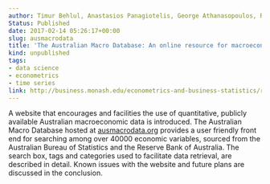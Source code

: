 ```yaml
---
author: Timur Behlul, Anastasios Panagiotelis, George Athanasopoulos, Rob J Hyndman, Farshid Vahid
Status: Published
date: 2017-02-14 05:26:17+00:00
slug: ausmacrodata
title: 'The Australian Macro Database: An online resource for macroeconomic research in Australia'
kind: unpublished
tags:
- data science
- econometrics
- time series
link: http://business.monash.edu/econometrics-and-business-statistics/research/publications/ebs/wp01-17.pdf
---
```


A website that encourages and facilities the use of quantitative, publicly available Australian macroeconomic data is introduced. The Australian Macro Database hosted at [ausmacrodata.org](http://ausmacrodata.org) provides a user friendly front end for searching among over 40000 economic variables, sourced from the Australian Bureau of Statistics and the Reserve Bank of Australia. The search box, tags and categories used to facilitate data retrieval, are described in detail. Known issues with the website and future plans are discussed in the conclusion.
